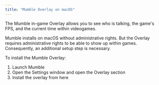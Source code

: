 ```yaml
---
title: "Mumble Overlay on macOS"
---
```


The Mumble in-game Overlay allows you to see who is talking, the game's FPS, and the current time within videogames.

Mumble installs on macOS without administrative rights. But the Overlay requires administrative rights to be able to
show up within games. Consequently, an additional setup step is necessary.

To install the Mumble Overlay:

1. Launch Mumble
2. Open the Settings window and open the Overlay section
3. Install the overlay from here
